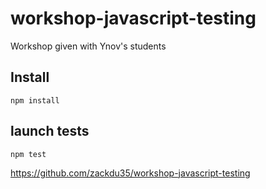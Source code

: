 # workshop-javascript-testing

Workshop given with Ynov's students

## Install

	npm install

## launch tests

	npm test

https://github.com/zackdu35/workshop-javascript-testing